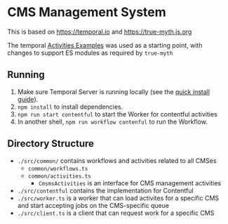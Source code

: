 # CMS Management System

This is based on https://temporal.io and https://true-myth.js.org

The temporal [Activities Examples](https://github.com/temporalio/samples-typescript/tree/main/activities-examples)
was used as a starting point, with changes to support ES modules as required by
`true-myth`

## Running

1. Make sure Temporal Server is running locally (see the [quick install guide](https://docs.temporal.io/server/quick-install/)).
2. `npm install` to install dependencies.
3. `npm run start contentful` to start the Worker for contentful activities
4. In another shell, `npm run workflow contenful` to run the Workflow.

## Directory Structure
- `./src/common/` contains workflows and activities related to all CMSes
  - `common/workflows.ts`
  - `common/activities.ts`
    - `CmsmsActivities` is an interface for CMS management activities
- `./src/contentful` contains the implementation for Contentful
- `./src/worker.ts` is a worker that can load activites for a specific CMS and
  start accepting jobs on the CMS-specific queue
- `./src/client.ts` is a client that can request work for a specific CMS
